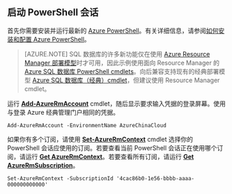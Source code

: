 
## 启动 PowerShell 会话

首先你需要安装并运行最新的 [Azure PowerShell](https://msdn.microsoft.com/zh-cn/library/mt619274.aspx)。有关详细信息，请参阅[如何安装和配置 Azure PowerShell](/documentation/articles/powershell-install-configure/)。


>[AZURE.NOTE] SQL 数据库的许多新功能仅在使用 [Azure Resource Manager 部署模型](/documentation/articles/resource-group-overview/)时才可用，因此示例使用面向 Resource Manager 的 [Azure SQL 数据库 PowerShell cmdlets](https://msdn.microsoft.com/zh-cn/library/azure/mt574084.aspx)。向后兼容支持现有的经典部署模型 [Azure SQL 数据库（经典）cmdlet](https://msdn.microsoft.com/zh-cn/library/azure/dn546723.aspx)，但建议使用 Resource Manager cmdlet。


运行 [**Add-AzureRmAccount**](https://msdn.microsoft.com/zh-cn/library/mt619267.aspx) cmdlet，随后显示要求输入凭据的登录屏幕。使用与登录 Azure 经典管理门户相同的凭据。

	Add-AzureRmAccount -EnvironmentName AzureChinaCloud

如果你有多个订阅，请使用 [**Set-AzureRmContext**](https://msdn.microsoft.com/zh-cn/library/mt619263.aspx) cmdlet 选择你的 PowerShell 会话应使用的订阅。若要查看当前 PowerShell 会话正在使用哪个订阅，请运行 [**Get AzureRmContext**](https://msdn.microsoft.com/zh-cn/library/mt619265.aspx)。若要查看所有订阅，请运行 [**Get AzureRmSubscription**](https://msdn.microsoft.com/zh-cn/library/mt619284.aspx)。

	Set-AzureRmContext -SubscriptionId '4cac86b0-1e56-bbbb-aaaa-000000000000'

<!---HONumber=Mooncake_0912_2016-->